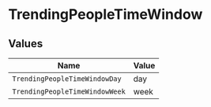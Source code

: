 # TrendingPeopleTimeWindow


## Values

| Name                           | Value                          |
| ------------------------------ | ------------------------------ |
| `TrendingPeopleTimeWindowDay`  | day                            |
| `TrendingPeopleTimeWindowWeek` | week                           |